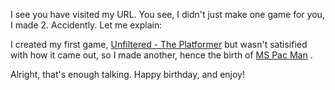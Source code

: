 I see you have visited my URL. You see, I didn't just make one game for you, I made 2. Accidently. Let me explain:

I created my first game, [Unfiltered - The Platformer](https://tinyurl.com/yck6kurv) but wasn't satisified with how it came out, 
so I made another, hence the birth of [MS Pac Man](https://tinyurl.com/25v8xyxu) . 

Alright, that's enough talking. Happy birthday, and enjoy!
